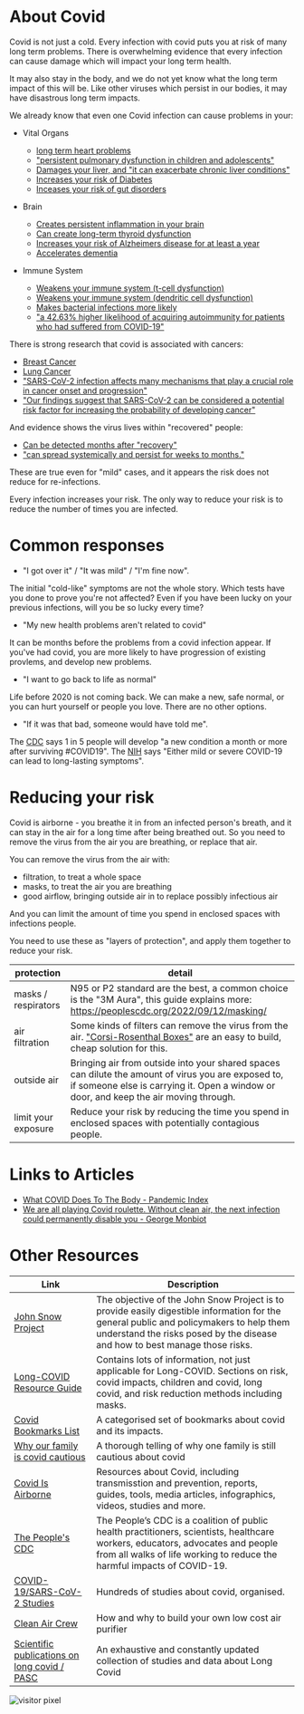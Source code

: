 # About Covid
Covid is not just a cold. Every infection with covid puts you at risk of many long term problems. There is overwhelming evidence that every infection can cause damage which will impact your long term health.

It may also stay in the body, and we do not yet know what the long term impact of this will be. Like other viruses which persist in our bodies, it may have disastrous long term impacts.

We already know that even one Covid infection can cause problems in your:

- Vital Organs
    - [long term heart problems](https://www.nature.com/articles/s41591-022-02000-0)
    - [ "persistent pulmonary dysfunction in children and adolescents"](https://pubs.rsna.org/doi/10.1148/radiol.221250)
    - [Damages your liver, and "it can exacerbate chronic liver conditions"](https://www.ncbi.nlm.nih.gov/pmc/articles/PMC9131221/)
    - [Increases your risk of Diabetes](https://www.cdc.gov/mmwr/volumes/71/wr/mm7102e2.htm)
    - [Inceases your risk of gut disorders](https://www.nature.com/articles/s41467-023-36223-7)

- Brain
    - [Creates persistent inflammation in your brain](https://www.cell.com/cell/fulltext/S0092-8674(22)00713-9)
    - [Can create long-term thyroid dysfunction](https://www.tandfonline.com/doi/full/10.1080/13102818.2023.2170829)
    - [Increases your risk of Alzheimers disease for at least a year](https://content.iospress.com/articles/journal-of-alzheimers-disease/jad220717)
    - [Accelerates dementia](https://www.eurekalert.org/news-releases/985010)

- Immune System
    - [Weakens your immune system (t-cell dysfunction)](https://nn.neurology.org/content/10/4/e200097#sec-14)
    - [Weakens your immune system (dendritic cell dysfunction)](https://www.nature.com/articles/s41423-021-00728-2#Sec2)
    - [Makes bacterial infections more likely](https://www.ncbi.nlm.nih.gov/pmc/articles/PMC9134015/)
    - ["a 42.63% higher likelihood of acquiring autoimmunity for patients who had suffered from COVID-19"](https://www.medrxiv.org/content/10.1101/2023.01.25.23285014v1)

There is strong research that covid is associated with cancers:
- [Breast Cancer](https://pubmed.ncbi.nlm.nih.gov/35747796/)
- [Lung Cancer](https://pubmed.ncbi.nlm.nih.gov/37033918/)
- ["SARS-CoV-2 infection affects many mechanisms that play a crucial role in cancer onset and progression"](https://www.sciencedirect.com/science/article/pii/S0300908423001360?via%3Dihub#sec5)
- ["Our findings suggest that SARS-CoV-2 can be considered a potential risk factor for increasing the probability of developing cancer"](https://www.researchsquare.com/article/rs-1894265/v1)

And evidence shows the virus lives within "recovered" people:
- [Can be detected months after "recovery"](https://www.ncbi.nlm.nih.gov/pmc/articles/PMC9057012/)
- ["can spread systemically and persist for weeks to months."](https://www.thelancet.com/journals/lanmic/article/PIIS2666-5247(23)00115-5/fulltext)

These are true even for "mild" cases, and it appears the risk does not reduce for re-infections.

Every infection increases your risk. The only way to reduce your risk is to reduce the number of times you are infected.

# Common responses

- "I got over it" / "It was mild" / "I'm fine now".

The initial "cold-like" symptoms are not the whole story. Which tests have you done to prove you're not affected? Even if you have been lucky on your previous infections, will you be so lucky every time?

- "My new health problems aren't related to covid"

It can be months before the problems from a covid infection appear. If you've had covid, you are more likely to have progression of existing provlems, and develop new problems.

- "I want to go back to life as normal"

Life before 2020 is not coming back. We can make a new, safe normal, or you can hurt yourself or people you love. There are no other options.

- "If it was that bad, someone would have told me".

The [CDC](https://twitter.com/CDCgov/status/1529147728068063232?s=20) says 1 in 5 people will develop "a new condition a month or more after surviving #COVID19". The [NIH](https://covid19.nih.gov/covid-19-topics/long-covid) says "Either mild or severe COVID-19 can lead to long-lasting symptoms".

# Reducing your risk

Covid is airborne - you breathe it in from an infected person's breath, and it can stay in the air for a long time after being breathed out. So you need to remove the virus from the air you are breathing, or replace that air.

You can remove the virus from the air with:
- filtration, to treat a whole space
- masks, to treat the air you are breathing
- good airflow, bringing outside air in to replace possibly infectious air

And you can limit the amount of time you spend in enclosed spaces with infections people.

You need to use these as "layers of protection", and apply them together to reduce your risk.

| protection | detail |
|----|----|
| masks / respirators | N95 or P2 standard are the best, a common choice is the "3M Aura", this guide explains more: https://peoplescdc.org/2022/09/12/masking/ |
| air filtration | Some kinds of filters can remove the virus from the air. ["Corsi-Rosenthal Boxes"](https://cleanaircrew.org/box-fan-filters/) are an easy to build, cheap solution for this. |
| outside air | Bringing air from outside into your shared spaces can dilute the amount of virus you are exposed to, if someone else is carrying it. Open a window or door, and keep the air moving through. |
| limit your exposure | Reduce your risk by reducing the time you spend in enclosed spaces with potentially contagious people. |



# Links to Articles

- [What COVID Does To The Body - Pandemic Index](https://www.panaccindex.info/p/what-covid-does-to-the-body)
- [We are all playing Covid roulette. Without clean air, the next infection could permanently disable you - George Monbiot](https://www.theguardian.com/commentisfree/2023/jan/26/covid-roulette-clean-air-ventilation-long-covid)


# Other Resources

| Link | Description |
|----|------|
|  [John Snow Project](https://johnsnowproject.org) | The objective of the John Snow Project is to provide easily digestible information for the general public and policymakers to help them understand the risks posed by the disease and how to best manage those risks. |
| [Long-COVID Resource Guide](https://docs.google.com/document/d/15LHdOt-f6e7O5LWWAeNnh-zZ2YRW_EzrbSQKJBPnkvY/edit) | Contains lots of information, not just applicable for Long-COVID. Sections on risk, covid impacts, children and covid, long covid, and risk reduction methods including masks. |
| [Covid Bookmarks List](https://raindrop.io/JW_Lists/covid-lists-30427555) | A categorised set of bookmarks about covid and its impacts. |
| [Why our family is covid cautious](https://sites.google.com/view/why-we-are-covid-cautious/home) | A thorough telling of why one family is still cautious about covid |
| [Covid Is Airborne](https://www.covidisairborne.org) | Resources about Covid, including transmisstion and prevention, reports, guides, tools, media articles, infographics, videos, studies and more. |
| [The People's CDC](https://peoplescdc.org) | The People’s CDC is a coalition of public health practitioners, scientists, healthcare workers, educators, advocates and people from all walks of life working to reduce the harmful impacts of COVID-19. |
| [COVID-19/SARS-CoV-2 Studies](https://docs.google.com/spreadsheets/d/12VbMkvqUF9eSggJsdsFEjKs5x0ABxQJi5tvfzJIDd3U/htmlview) | Hundreds of studies about covid, organised. |
| [Clean Air Crew](https://cleanaircrew.org/box-fan-filters/) | How and why to build your own low cost air purifier |
| [Scientific publications on long covid / PASC](https://docs.google.com/spreadsheets/d/1jy354stmCE30zYoE5Ou3lz0O1hZSbvuLfvxcUGoBroQ/edit#gid=2120469993) | An exhaustive and constantly updated collection of studies and data about Long Covid |


![visitor pixel]("https://covidhip.goatcounter.com/count?p=/test")
